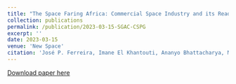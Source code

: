 ```yaml
---
title: "The Space Faring Africa: Commercial Space Industry and its Readiness for Innovation-Driven Investment"
collection: publications
permalink: /publication/2023-03-15-SGAC-CSPG
excerpt: ''
date: 2023-03-15
venue: 'New Space'
citation: 'José P. Ferreira, Imane El Khantouti, Ananyo Bhattacharya, Maxim Mommerency, and Federico Rondoni. The Space-Faring Africa: Commercial Space Industry and its Readiness for Innovation-Driven Investment. New Space.Mar 2023.32-43.http://doi.org/10.1089/space.2021.0026'
---
```


[Download paper here](https://www.liebertpub.com/doi/full/10.1089/space.2021.0026)

